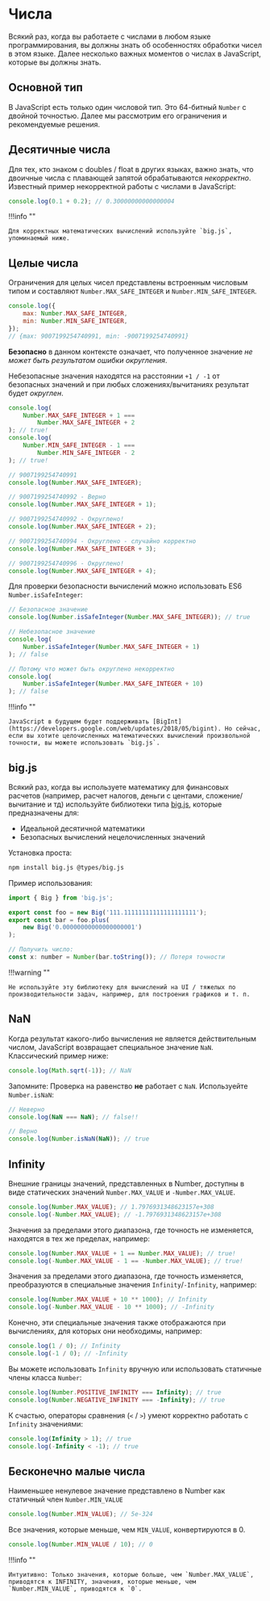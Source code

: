 # Числа

Всякий раз, когда вы работаете с числами в любом языке программирования, вы должны знать об особенностях обработки чисел в этом языке. Далее несколько важных моментов о числах в JavaScript, которые вы должны знать.

## Основной тип

В JavaScript есть только один числовой тип. Это 64-битный `Number` с двойной точностью. Далее мы рассмотрим его ограничения и рекомендуемые решения.

## Десятичные числа

Для тех, кто знаком с doubles / float в других языках, важно знать, что двоичные числа с плавающей запятой обрабатываются _некорректно_. Известный пример некорректной работы с числами в JavaScript:

```js
console.log(0.1 + 0.2); // 0.30000000000000004
```

!!!info ""

    Для корректных математических вычислений используйте `big.js`, упоминаемый ниже.

## Целые числа

Ограничения для целых чисел представлены встроенным числовым типом и составляют `Number.MAX_SAFE_INTEGER` и `Number.MIN_SAFE_INTEGER`.

```js
console.log({
    max: Number.MAX_SAFE_INTEGER,
    min: Number.MIN_SAFE_INTEGER,
});
// {max: 9007199254740991, min: -9007199254740991}
```

**Безопасно** в данном контексте означает, что полученное значение _не может быть результатом ошибки округления_.

Небезопасные значения находятся на расстоянии `+1 / -1` от безопасных значений и при любых сложениях/вычитаниях результат будет _округлен_.

```js
console.log(
    Number.MAX_SAFE_INTEGER + 1 ===
        Number.MAX_SAFE_INTEGER + 2
); // true!
console.log(
    Number.MIN_SAFE_INTEGER - 1 ===
        Number.MIN_SAFE_INTEGER - 2
); // true!

// 9007199254740991
console.log(Number.MAX_SAFE_INTEGER);

// 9007199254740992 - Верно
console.log(Number.MAX_SAFE_INTEGER + 1);

// 9007199254740992 - Округлено!
console.log(Number.MAX_SAFE_INTEGER + 2);

// 9007199254740994 - Округлено - случайно корректно
console.log(Number.MAX_SAFE_INTEGER + 3);

// 9007199254740996 - Округлено!
console.log(Number.MAX_SAFE_INTEGER + 4);
```

Для проверки безопасности вычислений можно использовать ES6 `Number.isSafeInteger`:

```js
// Безопасное значение
console.log(Number.isSafeInteger(Number.MAX_SAFE_INTEGER)); // true

// Небезопасное значение
console.log(
    Number.isSafeInteger(Number.MAX_SAFE_INTEGER + 1)
); // false

// Потому что может быть округлено некорректно
console.log(
    Number.isSafeInteger(Number.MAX_SAFE_INTEGER + 10)
); // false
```

!!!info ""

    JavaScript в будущем будет поддерживать [BigInt](https://developers.google.com/web/updates/2018/05/bigint). Но сейчас, если вы хотите целочисленных математических вычислений произвольной точности, вы можете использовать `big.js`.

## big.js

Всякий раз, когда вы используете математику для финансовых расчетов (например, расчет налогов, деньги с центами, сложение/вычитание и тд) используйте библиотеки типа [big.js](https://github.com/MikeMcl/big.js/), которые предназначены для:

-   Идеальной десятичной математики
-   Безопасных вычислений нецелочисленных значений

Установка проста:

```bash
npm install big.js @types/big.js
```

Пример использования:

```js
import { Big } from 'big.js';

export const foo = new Big('111.11111111111111111111');
export const bar = foo.plus(
    new Big('0.00000000000000000001')
);

// Получить число:
const x: number = Number(bar.toString()); // Потеря точности
```

!!!warning ""

    Не используйте эту библиотеку для вычислений на UI / тяжелых по производительности задач, например, для построения графиков и т. п.

## NaN

Когда результат какого-либо вычисления не является действительным числом, JavaScript возвращает специальное значение `NaN`. Классический пример ниже:

```js
console.log(Math.sqrt(-1)); // NaN
```

Запомните: Проверка на равенство **не** работает с `NaN`. Используейте `Number.isNaN`:

```js
// Неверно
console.log(NaN === NaN); // false!!

// Верно
console.log(Number.isNaN(NaN)); // true
```

## Infinity

Внешние границы значений, представленных в Number, доступны в виде статических значений `Number.MAX_VALUE` и `-Number.MAX_VALUE`.

```js
console.log(Number.MAX_VALUE); // 1.7976931348623157e+308
console.log(-Number.MAX_VALUE); // -1.7976931348623157e+308
```

Значения за пределами этого диапазона, где точность не изменяется, находятся в тех же пределах, например:

```js
console.log(Number.MAX_VALUE + 1 == Number.MAX_VALUE); // true!
console.log(-Number.MAX_VALUE - 1 == -Number.MAX_VALUE); // true!
```

Значения за пределами этого диапазона, где точность изменяется, преобразуются в специальные значения `Infinity`/`-Infinity`, например:

```js
console.log(Number.MAX_VALUE + 10 ** 1000); // Infinity
console.log(-Number.MAX_VALUE - 10 ** 1000); // -Infinity
```

Конечно, эти специальные значения также отображаются при вычислениях, для которых они необходимы, например:

```js
console.log(1 / 0); // Infinity
console.log(-1 / 0); // -Infinity
```

Вы можете использовать `Infinity` вручную или использовать статичные члены класса `Number`:

```js
console.log(Number.POSITIVE_INFINITY === Infinity); // true
console.log(Number.NEGATIVE_INFINITY === -Infinity); // true
```

К счастью, операторы сравнения (`<` / `>`) умеют корректно работать с `Infinity` значениями:

```js
console.log(Infinity > 1); // true
console.log(-Infinity < -1); // true
```

## Бесконечно малые числа

Наименьшее ненулевое значение представлено в Number как статичный член `Number.MIN_VALUE`

```js
console.log(Number.MIN_VALUE); // 5e-324
```

Все значения, которые меньше, чем `MIN_VALUE`, конвертируются в 0.

```js
console.log(Number.MIN_VALUE / 10); // 0
```

!!!info ""

    Интуитивно: Только значения, которые больше, чем `Number.MAX_VALUE`, приводятся к INFINITY, значения, которые меньше, чем `Number.MIN_VALUE`, приводятся к `0`.
